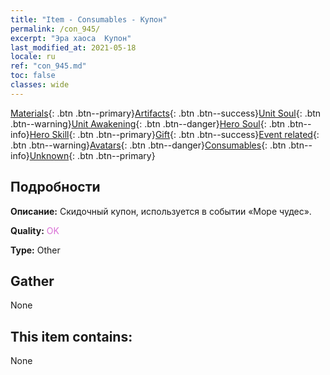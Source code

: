 ```yaml
---
title: "Item - Consumables - Купон"
permalink: /con_945/
excerpt: "Эра хаоса  Купон"
last_modified_at: 2021-05-18
locale: ru
ref: "con_945.md"
toc: false
classes: wide
---
```

 [Materials](/ItemsRU/){: .btn .btn--primary}[Artifacts](/ItemsRU/Artifacts/){: .btn .btn--success}[Unit Soul](/ItemsRU/UnitSoul/){: .btn .btn--warning}[Unit Awakening](/ItemsRU/UnitAwakening/){: .btn .btn--danger}[Hero Soul](/ItemsRU/HeroSoul/){: .btn .btn--info}[Hero Skill](/ItemsRU/HeroSkill/){: .btn .btn--primary}[Gift](/ItemsRU/Gift/){: .btn .btn--success}[Event related](/ItemsRU/Events/){: .btn .btn--warning}[Avatars](/ItemsRU/Avatars/){: .btn .btn--danger}[Consumables](/ItemsRU/Consumables/){: .btn .btn--info}[Unknown](/ItemsRU/Unknown/){: .btn .btn--primary}

## Подробности
 **Описание:** Скидочный купон, используется в событии «Море чудес».

 **Quality:** <span style="color: #DA70D6">OK</span>

 **Type:** Other

## Gather

  None

## This item contains:

  None

